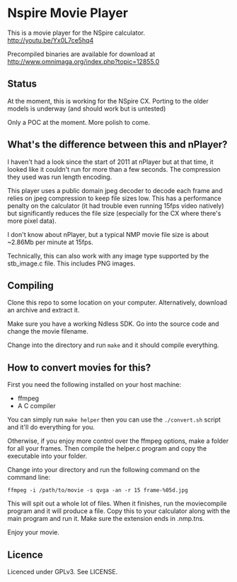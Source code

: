 # Nspire Movie Player

This is a movie player for the NSpire calculator. http://youtu.be/Yx0L7ce5hq4

Precompiled binaries are available for download at http://www.omnimaga.org/index.php?topic=12855.0

## Status

At the moment, this is working for the NSpire CX. Porting to the older models is underway (and should work but is untested)

Only a POC at the moment. More polish to come.

## What's the difference between this and nPlayer?

I haven't had a look since the start of 2011 at nPlayer but at that time, it looked like it couldn't run for more than a few seconds. The compression they used was run length encoding.

This player uses a public domain jpeg decoder to decode each frame and relies on jpeg compression to keep file sizes low. This has a performance penalty on the calculator (it had trouble even running 15fps video natively) but significantly reduces the file size (especially for the CX where there's more pixel data).

I don't know about nPlayer, but a typical NMP movie file size is about ~2.86Mb per minute at 15fps.

Technically, this can also work with any image type supported by the stb_image.c file. This includes PNG images.

## Compiling

Clone this repo to some location on your computer. Alternatively, download an archive and extract it.

Make sure you have a working Ndless SDK. Go into the source code and change the movie filename.

Change into the directory and run ```make``` and it should compile everything.

## How to convert movies for this?

First you need the following installed on your host machine:
* ffmpeg
* A C compiler

You can simply run ```make helper``` then you can use the ```./convert.sh``` script and it'll do everything for you.

Otherwise, if you enjoy more control over the ffmpeg options, make a folder for all your frames. Then compile the helper.c program and copy the executable into your folder.

Change into your directory and run the following command on the command line:

    ffmpeg -i /path/to/movie -s qvga -an -r 15 frame-%05d.jpg

This will spit out a whole lot of files. When it finishes, run the moviecompile program and it will produce a file. Copy this to your calculator along with the main program and run it. Make sure the extension ends in .nmp.tns.

Enjoy your movie.

## Licence

Licenced under GPLv3. See LICENSE.